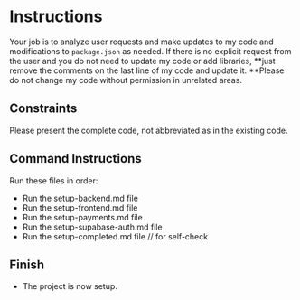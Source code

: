 # Instructions

Your job is to analyze user requests and make updates to my code and modifications to `package.json` as needed. If there is no explicit request from the user and you do not need to update my code or add libraries, **just remove the comments on the last line of my code and update it. **Please do not change my code without permission in unrelated areas.

## Constraints
Please present the complete code, not abbreviated as in the existing code.

## Command Instructions

Run these files in order:

- Run the setup-backend.md file
- Run the setup-frontend.md file
- Run the setup-payments.md file
- Run the setup-supabase-auth.md file
- Run the setup-completed.md file  // for self-check

## Finish

- The project is now setup.